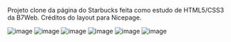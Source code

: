 Projeto clone da página do Starbucks feita como estudo de HTML5/CSS3 da B7Web.
Créditos do layout para Nicepage.

![image](https://user-images.githubusercontent.com/105018656/169043178-7c457557-f3d3-42b4-98e1-6c18aae73ed0.png)
![image](https://user-images.githubusercontent.com/105018656/169043129-c32bf76f-4789-40ac-8149-119b4484e947.png)
![image](https://user-images.githubusercontent.com/105018656/169043239-90ee0390-e368-426c-a9f8-47b3f78e6ea2.png)
![image](https://user-images.githubusercontent.com/105018656/169043323-75270a38-5949-4f95-acb3-d52305462703.png)
![image](https://user-images.githubusercontent.com/105018656/169043392-6bd5c9d8-ea52-449e-9e09-2d449188f0ac.png)
![image](https://user-images.githubusercontent.com/105018656/169043440-ea05ee65-c61a-43f7-b337-ace66c2b8a1c.png)

